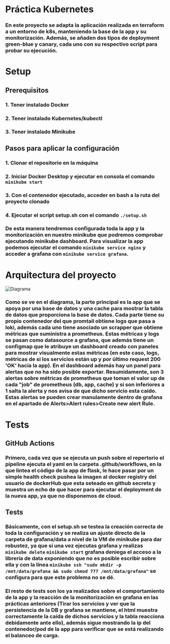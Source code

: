 # Práctica Kubernetes
### En este proyecto se adapta la aplicación realizada en terraform a un entorno de k8s, manteniendo la base de la app y su monitorización. Además, se añaden dos tipos de deployment green-blue y canary, cada uno con su respectivo script para probar su ejecución.
# Setup
## Prerequisitos
### 1. Tener instalado Docker
### 2. Tener instalado Kubernetes/kubectl
### 3. Tener instalado Minikube
## Pasos para aplicar la configuración
### 1. Clonar el repositorio en la máquina
### 2. Iniciar Docker Desktop y ejecutar en consola el comando `minikube start`
### 3. Con el contenedor ejecutado, acceder en bash a la ruta del proyecto clonado
### 4. Ejecutar el script setup.sh con el comando `./setup.sh`
### De esta manera tendremos configurada toda la app y la monitorización en nuestro minikube que podremos comprobar ejecutando minikube dashboard. Para visualizar la app podemos ejecutar el comando `minikube service nginx` y acceder a grafana con `minikube service grafana`.
# Arquitectura del proyecto
![Diagrama](https://i.imgur.com/pBrKD9j.png)

### Como se ve en el diagrama, la parte principal es la app que se apoya por una base de datos y una cache para mostrar la tabla de datos que proporciona la base de datos. Cada parte tiene su propio contenedor del que promtail obtiene logs que pasa a loki, además cada uno tiene asociado un scrapper que obtiene métricas que suministra a prometheus. Estas métricas y logs se pasan como datasource a grafana, que además tiene un configmap que le atribuye un dashboard creado con paneles para mostrar visualmente estas métricas (en este caso, logs, métricas de si los servicios están up y por último request 200 'OK' hacia la app). En el dashboard además hay un panel para alertas que no ha sido posible exportar. Resumidamente, son 3 alertas sobre métricas de prometheus que toman el valor up de cada "job" de prometheus (db, app, cache) y si son inferiores a 1 salta la alerta y nos avisa de que dicho servicio esta caído. Estas alertas se pueden crear manulamente dentro de grafana en el apartado de Alerts>Alert rules>Create new alert Rule.

# Tests
## GitHub Actions
### Primero, cada vez que se ejecuta un push sobre el repertorio el pipeline ejecuta el yaml en la carpeta .github/workflows, en la que lintea el código de la app de flask, le hace pasar por un simple health check pushea la imagen al docker registry del usuario de dockerHub que esta seteado en github secrets y muestra un echo de que hacer para ejecutar el deployment de la nueva app, ya que no disponemos de cloud.
## Tests
### Básicamente, con el setup.sh se testea la creación correcta de toda la configuración y se realiza un ajuste directo de la carpeta de grafana/data a nivel de la VM de minikube para dar robustez, ya que si una vez ejecutas grafana y realizas `minikube delete` `minikube start` grafana deniega el acceso a la librería de data exponiendo que no es posible escribir sobre ella y con la línea `minikube ssh "sudo mkdir -p /mnt/data/grafana && sudo chmod 777 /mnt/data/grafana"` se configura para que este problema no se dé.
### El resto de tests son los ya realizados sobre el comportamiento de la app y la reacción de la monitorización en grafana en las prácticas anteriores (Tirar los servicios y ver que la persistencia de la DB y grafana se mantiene, el html muestra correctamente la caída de dichos servicios y la tabla reacciona debidamente ante ello), además sigue mostrando la ip del contenedor/pod de la app para verificar que se está realizando el balanceo de carga.
